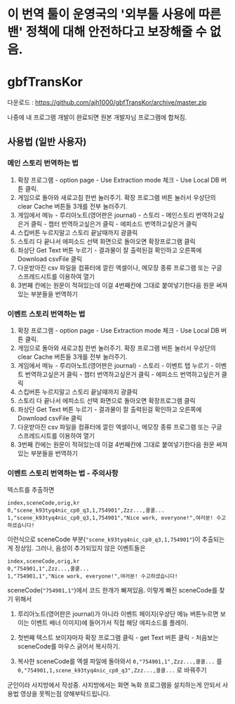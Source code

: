 # 이 번역 툴이 운영국의 '외부툴 사용에 따른 밴' 정책에 대해 안전하다고 보장해줄 수 없음. 

# gbfTransKor

다운로드 : https://github.com/ajh1000/gbfTransKor/archive/master.zip

나중에 내 프로그램 개발이 완료되면 원본 개발자님 프로그램에 합쳐짐.

## 사용법 (일반 사용자)

### 메인 스토리 번역하는 법
1. 확장 프로그램 - option page - Use Extraction mode 체크 - Use Local DB 버튼 클릭.
2. 게임으로 돌아와 새로고침 한번 눌러주기. 확장 프로그램 버튼 눌러서 우상단의 clear Cache 버튼들 3개를 전부 눌러주기.
3. 게임에서 메뉴 - 루리아노트(영어판은 journal) - 스토리 - 메인스토리 번역하고싶은거 클릭 - 챕터 번역하고싶은거 클릭 - 에피소드 번역하고싶은거 클릭
4. 스킵버튼 누르지말고 스토리 끝날때까지 광클릭
5. 스토리 다 끝나서 에피소드 선택 화면으로 돌아오면 확장프로그램 클릭
6. 좌상단 Get Text 버튼 누르기 - 결과물이 잘 출력된걸 확인하고 오른쪽에 Download csvFile 클릭
7. 다운받아진 csv 파일을 컴퓨터에 깔린 엑셀이나, 메모장 종류 프로그램 또는 구글 스프레드시트를 이용하여 열기
8. 3번째 칸에는 원문이 적혀있는데 이걸 4번째칸에 그대로 붙여넣기한다음 원문 써져있는 부분들을 번역하기

### 이벤트 스토리 번역하는 법

1. 확장 프로그램 - option page - Use Extraction mode 체크 - Use Local DB 버튼 클릭.
2. 게임으로 돌아와 새로고침 한번 눌러주기. 확장 프로그램 버튼 눌러서 우상단의 clear Cache 버튼들 3개를 전부 눌러주기.
3. 게임에서 메뉴 - 루리아노트(영어판은 journal) - 스토리 - 이벤트 탭 누르기 - 이벤트 번역하고싶은거 클릭 - 챕터 번역하고싶은거 클릭 - 에피소드 번역하고싶은거 클릭
4. 스킵버튼 누르지말고 스토리 끝날때까지 광클릭
5. 스토리 다 끝나서 에피소드 선택 화면으로 돌아오면 확장프로그램 클릭
6. 좌상단 Get Text 버튼 누르기 - 결과물이 잘 출력된걸 확인하고 오른쪽에 Download csvFile 클릭
7. 다운받아진 csv 파일을 컴퓨터에 깔린 엑셀이나, 메모장 종류 프로그램 또는 구글 스프레드시트를 이용하여 열기
8. 3번째 칸에는 원문이 적혀있는데 이걸 4번째칸에 그대로 붙여넣기한다음 원문 써져있는 부분들을 번역하기

### 이벤트 스토리 번역하는 법 - 주의사항

텍스트를 추출하면 

```
index,sceneCode,orig,kr
0,"scene_k93tyq4nic_cp0_q3,1,754901",Zzz...,쿨쿨...
1,"scene_k93tyq4nic_cp0_q3,1,754901","Nice work, everyone!",여러분! 수고하셨습니다!
```
이런식으로 sceneCode 부분(```"scene_k93tyq4nic_cp0_q3,1,754901"```)이 추출되는게 정상임. 그러나, 음성이 추가되있지 않은 이벤트들은 
```
index,sceneCode,orig,kr
0,"754901,1",Zzz...,쿨쿨...
1,"754901,1","Nice work, everyone!",여러분! 수고하셨습니다!
```
sceneCode(```"754901,1"```)에서 코드 한개가 빠져있음. 이렇게 빠진 sceneCode를 찾기 위해서 
1. 루리아노트(영어판은 journal)가 아니라 이벤트 페이지(우상단 메뉴 버튼누르면 보이는 이벤트 배너 이미지)에 들어가서 직접 해당 에피소드를 플레이. 

2. 첫번째 텍스트 보이자마자 확장 프로그램 클릭 - get Text 버튼 클릭 - 처음보는 sceneCode를 마우스 긁어서 복사하기. 

3. 복사한 sceneCode를 엑셀 파일에 돌아와서 ```0,"754901,1",Zzz...,쿨쿨...``` 를 ```0,"754901,1,scene_k93tyq4nic_cp0_q3",Zzz...,쿨쿨...``` 로 바꿔주기



군인이라 사지방에서 작성중.
사지방에서는 화면 녹화 프로그램을 설치하는게 안되서 사용법 영상을 못찍는점 양해부탁드립니다.

